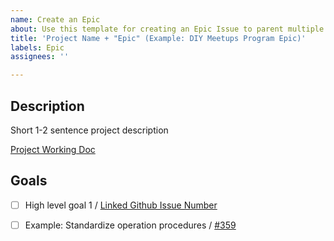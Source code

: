 ```yaml
---
name: Create an Epic
about: Use this template for creating an Epic Issue to parent multiple issues.
title: 'Project Name + "Epic" (Example: DIY Meetups Program Epic)'
labels: Epic
assignees: ''

---
```


## Description

Short 1-2 sentence project description 

[Project Working Doc](https://link.me)

## Goals

- [ ] High level goal 1 / [Linked Github Issue Number](https://link)
- [ ] Example: Standardize operation procedures / [#359](https://github.com/makerdao/community/issues/359)

